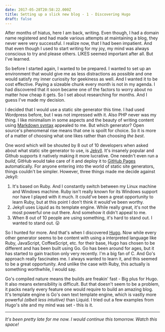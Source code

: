 ```yaml
---
date: 2017-05-28T20:58:22.000Z
title: Setting up a slick new blog - 1 - Discovering Hugo
draft: false
---
```


After months of hiatus, here I am back, writing. Even though, I had a domain name registered and had made various attempts at maintaining a blog, they never were very successful. I realize now, that I had been impatient. And that even though I used to start writing for my joy, my mind was always conscious to try and please others. LIKES seemed important after all. But I've learned.

So before I started again, I wanted to be prepared. I wanted to set up an environment that would give me as less distractions as possible and one would satisfy my inner curiosity for geekiness as well. And I wanted it to be cost effective. Paying a sizeable chunk every month is not in my agenda. I had discovered that it soon became one of the factors to worry about no matter how cheap it gets. So I set about researching for months. And I guess I've made my decision.

I decided that I would use a static site generator this time. I had used Wordpress before, but I was not impressed with it. Also PHP never was my thing. I like minimalism in some aspects and the beauty of writing content using [Markdown syntax](https://github.com/adam-p/markdown-here/wiki/Markdown-Cheatsheet) appealed to me. But which generator? Open source's phenomenal rise means that one is spoilt for choice. So it is more of a matter of choosing what one likes rather than choosing _the best_.

One word which will be shouted by 8 out of 10 developers when asked about what static site generator to use, is [Jekyll](https://jekyllrb.com/). It's insanely popular and Github supports it natively making it more lucrative. One needn't even run a _build_, GitHub would take care of it and deploy it to [GitHub Pages](https://pages.github.io) automatically. For anyone entering into the world of static site generators, things couldn't be simpler. However, three things made me decide against Jekyll:

1. It's based on Ruby. And I constantly switch between my Linux machine and Windows machine. Ruby isn't really known for its Windows support nor have I played with it much. It could've been a great opportunity to learn Ruby, but at this point I don't think it would've been worthy.
2. Jekyll uses Liquid as its template engine. While really great, it's not the most powerful one out there. And somehow it didn't appeal to me.
3. When 8 out of 10 people are using something, it's hard to stand out. I wanted to stand out. :stuck_out_tongue:

So I hunted for more. And that's when I discovered [Hugo](https://gohugo.io/). Now while every other generator seems to be content with using a interpreted language like Ruby, JavaScript, CoffeeScript, etc. for their base, Hugo has chosen to be different and has been built using Go. Go has been around for ages, but it has started to gain traction only very recently. I'm a big fan of C. And Go's approach really fascinates me. I always wanted to learn it, and this seemed to be a great opportunity. And unlike the case with Ruby, this actually is something worthwhile, I would say.

Go's compiled nature means the builds are freakin' fast - Big plus for Hugo. It also means extensibility is difficult. But that doesn't seem to be a problem, it packs nearly every feature one would require to build an amazing blog. It's template engine is Go's own text template engine, which is vastly more powerful _(albeit less intuitive)_ than Liquid. I tried out a few examples from Hugo's site and my mind was set - this is it.

--------------------------------------------------------------------------------

_It's been pretty late for me now. I would continue this tomorrow. Watch this space!_
